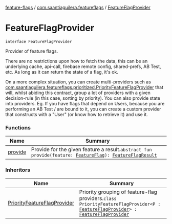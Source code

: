 [feature-flags](../../index.md) / [com.saantiaguilera.featureflags](../index.md) / [FeatureFlagProvider](./index.md)

# FeatureFlagProvider

`interface FeatureFlagProvider`

Provider of feature flags.

There are no restrictions upon how to fetch the data, this can be an underlying cache, api-call,
firebase remote config, shared-prefs, AB Test, etc. As long as it can return the state of a
flag, it's ok.

On a more complex situation, you can create multi-providers such as
[com.saantiaguilera.featureflags.prioritized.PriorityFeatureFlagProvider](../../com.saantiaguilera.featureflags.prioritized/-priority-feature-flag-provider/index.md) that will, whilst
abiding this contract, group a lot of providers with a given decision-rule (in this case,
sorting by priority).
You can also provide state into providers. Eg. If you have flags that depend on Users,
because you are performing an AB Test / are bound to it, you can create a custom provider
that constructs with a "User" (or know how to retrieve it) and use it.

### Functions

| Name | Summary |
|---|---|
| [provide](provide.md) | Provide for the given feature a result.`abstract fun provide(feature: `[`FeatureFlag`](../-feature-flag/index.md)`): `[`FeatureFlagResult`](../-feature-flag-result/index.md) |

### Inheritors

| Name | Summary |
|---|---|
| [PriorityFeatureFlagProvider](../../com.saantiaguilera.featureflags.prioritized/-priority-feature-flag-provider/index.md) | Priority grouping of feature-flag providers.`class PriorityFeatureFlagProvider<P : `[`FeatureFlagProvider`](./index.md)`> : `[`FeatureFlagProvider`](./index.md) |
